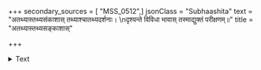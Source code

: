 +++
secondary_sources = [ "MSS_0512",]
jsonClass = "Subhaashita"
text = "अतथ्यास्तथ्यसंकाशास् तथ्याश्चातथ्यदर्शनाः।  \nदृश्यन्ते विविधा भावास् तस्माद्युक्तं परीक्षणम्॥"
title = "अतथ्यास्तथ्यसङ्काशास्"

+++

<details><summary>Text</summary>

अतथ्यास्तथ्यसंकाशास् तथ्याश्चातथ्यदर्शनाः।  
दृश्यन्ते विविधा भावास् तस्माद्युक्तं परीक्षणम्॥
</details>
